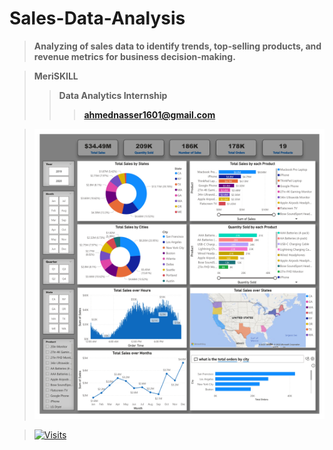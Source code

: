 # **Sales-Data-Analysis**
> **Analyzing of sales data to identify trends, top-selling products, and revenue metrics for business decision-making.**

> **MeriSKILL**
>> **Data Analytics Internship**
>>> **ahmednasser1601@gmail.com**

> <img src="Sales Data Analysis.jpg"/>

> [![Visits](https://hits.sh/github.com/AhmedNasser1601/Sales-Data-Analysis.svg?label=Visits&logo=powerbi)](https://hits.sh/github.com/AhmedNasser1601/Sales-Data-Analysis)
